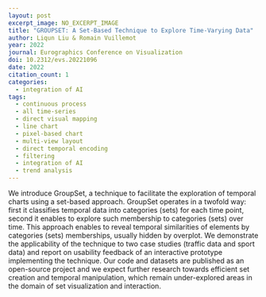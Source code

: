 ```yaml
---
layout: post
excerpt_image: NO_EXCERPT_IMAGE
title: "GROUPSET: A Set-Based Technique to Explore Time-Varying Data"
author: Liqun Liu & Romain Vuillemot
year: 2022
journal: Eurographics Conference on Visualization
doi: 10.2312/evs.20221096
date: 2022
citation_count: 1
categories:
  - integration of AI
tags:
  - continuous process
  - all time-series
  - direct visual mapping
  - line chart
  - pixel-based chart
  - multi-view layout
  - direct temporal encoding
  - filtering
  - integration of AI
  - trend analysis
---
```

We introduce GroupSet, a technique to facilitate the exploration of temporal charts using a set-based approach. GroupSet operates in a twofold way: first it classifies temporal data into categories (sets) for each time point, second it enables to explore such membership to categories (sets) over time. This approach enables to reveal temporal similarities of elements by categories (sets) memberships, usually hidden by overplot. We demonstrate the applicability of the technique to two case studies (traffic data and sport data) and report on usability feedback of an interactive prototype implementing the technique. Our code and datasets are published as an open-source project and we expect further research towards efficient set creation and temporal manipulation, which remain under-explored areas in the domain of set visualization and interaction.
